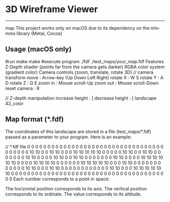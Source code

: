 # 3D Wireframe Viewer
---
map This project works only on macOS due to its dependency on the mlx-mms library (Metal, Cocoa)

## Usage (macOS only)
#run make
make
#execute program
./fdf ./test_maps/your_map.fdf
Features
Z-Depth shader (points far from the camera gets darker)
RGBA color system (gradient color)
Camera controls (zoom, translate, rotate 3D)
// camera transform
move            : Arrow-key (Up Down Left Right)
rotate X        : W S
rotate Y        : A D
rotate Z        : Q E
zoom in         : Mouse scroll-Up
zoom out        : Mouse scroll-Down
reset camera    : R

// Z-depth manipulation
increase height : ]
decrease height : [
landscape 42_color

## Map format (*.fdf)
The coordinates of this landscape are stored in a file (test_maps/*.fdf) passed as a parameter to your program. Here is an example:

// *.fdf file 
0  0  0  0  0  0  0  0  0  0  0  0  0  0  0  0  0  0  0
0  0  0  0  0  0  0  0  0  0  0  0  0  0  0  0  0  0  0
0  0 10 10  0  0 10 10  0  0  0 10 10 10 10 10  0  0  0
0  0 10 10  0  0 10 10  0  0  0  0  0  0  0 10 10  0  0
0  0 10 10  0  0 10 10  0  0  0  0  0  0  0 10 10  0  0
0  0 10 10 10 10 10 10  0  0  0  0 10 10 10 10  0  0  0
0  0  0 10 10 10 10 10  0  0  0 10 10  0  0  0  0  0  0
0  0  0  0  0  0 10 10  0  0  0 10 10  0  0  0  0  0  0
0  0  0  0  0  0 10 10  0  0  0 10 10 10 10 10 10  0  0
0  0  0  0  0  0  0  0  0  0  0  0  0  0  0  0  0  0  0
0  0  0  0  0  0  0  0  0  0  0  0  0  0  0  0  0  0  0
Each number corresponds to a point in space:

The horizontal position corresponds to its axis.
The vertical position corresponds to its ordinate.
The value corresponds to its altitude.
